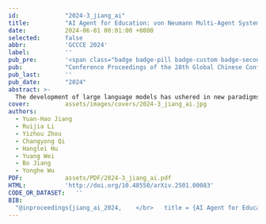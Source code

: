 ```yaml
---
id:             "2024-3_jiang_ai"
title:          "AI Agent for Education: von Neumann Multi-Agent System Framework"
date:           2024-06-01 00:01:00 +0800
selected:       false
abbr:           'GCCCE 2024'
label:          ''
pub_pre:        '<span class="badge badge-pill badge-custom badge-secondary">Conference</span> '
pub:            "Conference Proceedings of the 28th Global Chinese Conference on Computers in Education (GCCCE 2024)"
pub_last:       ''
pub_date:       "2024"
abstract: >-
  The development of large language models has ushered in new paradigms for education. This paper centers on the multi-Agent system in education and proposes the von Neumann multi-Agent system framework. It breaks down each AI Agent into four modules: control unit, logic unit, storage unit, and input-output devices, defining four types of operations: task deconstruction, self-reflection, memory processing, and tool invocation. Furthermore, it introduces related technologies such as Chain of Thought, Reson+Act, and Multi-Agent Debate associated with these four types of operations. The paper also discusses the ability enhancement cycle of a multi-Agent system for education, including the outer circulation for human learners to promote knowledge construction and the inner circulation for LLM-based-Agents to enhance swarm intelligence. Through collaboration and reflection, the multi-Agent system can better facilitate human learners' learning and enhance their teaching abilities in this process.
cover:          assets/images/covers/2024-3_jiang_ai.jpg
authors:
  - Yuan-Hao Jiang
  - Ruijia Li
  - Yizhou Zhou
  - Changyong Qi
  - Hanglei Hu
  - Yuang Wei
  - Bo Jiang
  - Yonghe Wu
PDF:            assets/PDF/2024-3_jiang_ai.pdf
HTML:           'http://doi.org/10.48550/arXiv.2501.00083'
CODE_OR_DATASET:   ''
BIB: 
  "@inproceedings{jiang_ai_2024,	</br>	title = {AI Agent for Education: von Neumann Multi-Agent System Framework},	</br>	booktitle = {Conference Proceedings of the 28th Global Chinese Conference on Computers in Education (GCCCE 2024)},	</br>	address = {Chongqing, China},	</br>	publisher = {Global Chinese Conference on Computers in Education},	</br>	author = {Jiang, Yuan-Hao and Li, Ruijia and Zhou, Yizhou and Qi, Changyong and Hu, Hanglei and Wei, Yuang and Jiang, Bo and Wu, Yonghe},	</br>	year = {2024},	</br>	isbn = {978-626-97478-5-6},	</br>	doi = {10.48550/arXiv.2501.00083},	</br>	pages = {77--84},	</br>	language = {en-US},	</br>}"
---
```

